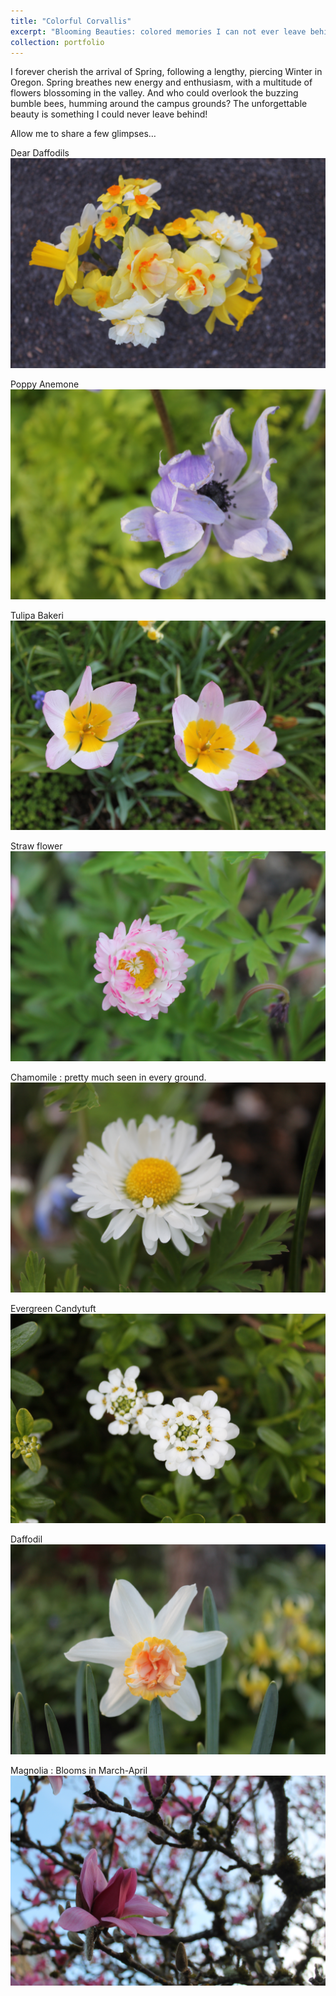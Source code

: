 ```yaml
---
title: "Colorful Corvallis"
excerpt: "Blooming Beauties: colored memories I can not ever leave behind!!  <br/><img src='/images/flowers/IMG_4846.JPG'>"
collection: portfolio
---
```

<!-- I always admire the upcoming Spring season after a long peircing Winter in Oregon. Spring regenerates enrgy and enthusiam, with a huge number of flowers blooming in the valley.
And not to forget the buzzing bumble bees I can see humming around the campus grounds.
The memorable beauty I can not ever leave behind!!
Let me show few of them.. -->

I forever cherish the arrival of Spring, following a lengthy, piercing Winter in Oregon. Spring breathes new energy and enthusiasm, with a multitude of flowers blossoming in the valley. And who could overlook the buzzing bumble bees, humming around the campus grounds? The unforgettable beauty is something I could never leave behind! 

Allow me to share a few glimpses…


Dear Daffodils
<img src='/images/flowers/IMG_4838.JPG'>

Poppy Anemone
<img src='/images/flowers/IMG_4845.JPG'>

Tulipa Bakeri
<img src='/images/flowers/IMG_4859.JPG'>

Straw flower
<img src='/images/flowers/IMG_4868.JPG'>

Chamomile : pretty much seen in every ground.
<img src='/images/flowers/IMG_4869.JPG'>

Evergreen Candytuft
<img src='/images/flowers/IMG_4870.JPG'>

Daffodil 
<img src='/images/flowers/IMG_4873.JPG'>

Magnolia : Blooms in March-April
<img src='/images/flowers/IMG_4880.JPG'>